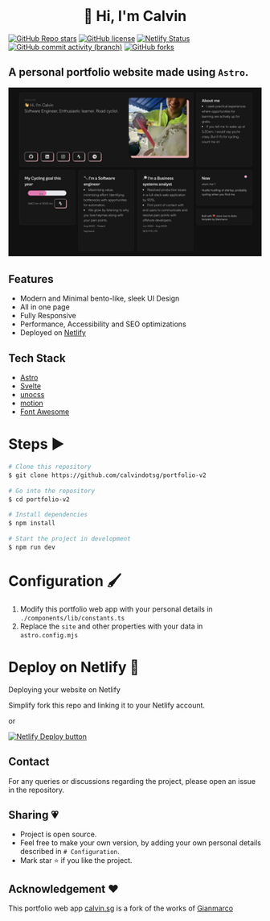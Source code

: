 <!-- PROJECT LOGO -->
<br />
<p align="center">
  <h1 align="center">👋 Hi, I'm Calvin</h1>
</p>
<!-- PROJECT LOGO -->

[![GitHub Repo stars](https://img.shields.io/github/stars/calvindotsg/portfolio-v2)](https://github.com/calvindotsg/portfolio-v2/stargazers)
[![GitHub license](https://img.shields.io/github/license/calvindotsg/portfolio-v2)](./LICENSE)
[![Netlify Status](https://api.netlify.com/api/v1/badges/1e7b40f5-97bf-4baa-8648-dd03494f3e53/deploy-status)](https://app.netlify.com/sites/calvindotsg/deploys)
[![GitHub commit activity (branch)](https://img.shields.io/github/commit-activity/w/calvindotsg/portfolio-v2/main)](https://github.com/calvindotsg/portfolio-v2/commits/main/)
[![GitHub forks](https://img.shields.io/github/forks/calvindotsg/portfolio-v2)](https://github.com/calvindotsg/portfolio-v2/forks)

## A personal portfolio website made using `Astro`.

![Calvin portfolio webapp preview](public/preview.jpg)

## Features

- Modern and Minimal bento-like, sleek UI Design
- All in one page
- Fully Responsive
- Performance, Accessibility and SEO optimizations
- Deployed on [Netlify](https://www.netlify.com/)

## Tech Stack

- [Astro](https://astro.build)
- [Svelte](https://svelte.dev/)
- [unocss](https://unocss.dev/)
- [motion](https://motion.dev/)
- [Font Awesome](https://fontawesome.com/) 

# Steps ▶️

```bash
# Clone this repository
$ git clone https://github.com/calvindotsg/portfolio-v2
```

```bash
# Go into the repository
$ cd portfolio-v2
```

```bash
# Install dependencies
$ npm install
```

```bash
# Start the project in development
$ npm run dev
```

# Configuration 🖌️

1. Modify this portfolio web app with your personal details in `./components/lib/constants.ts`
2. Replace the `site` and other properties with your data in `astro.config.mjs`

# Deploy on Netlify 🚀

Deploying your website on Netlify

Simplify fork this repo and linking it to your Netlify account.

or

[![Netlify Deploy button](https://www.netlify.com/img/deploy/button.svg)](https://app.netlify.com/start/deploy?repository=https://github.com/calvindotsg/portfolio-v2)

## Contact
For any queries or discussions regarding the project, please open an issue in the repository.

## Sharing 💗

- Project is open source. 
- Feel free to make your own version, by adding your own personal details described in `# Configuration`. 
- Mark star ⭐ if you like the project.

## Acknowledgement ❤️

This portfolio web app [calvin.sg](https://calvin.sg) is a fork of the works of [Gianmarco](https://github.com/Ladvace)

